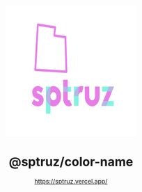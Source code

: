 <div align="center">
  <img src="./assets/logo.svg" alt="@MKAbuMattar/sptruz"
   width="300" height="300"
  />

  <h1>@sptruz/color-name</h1>

<a href="https://sptruz.vercel.app/">https://sptruz.vercel.app/</a>

  <p></p>
</div>
